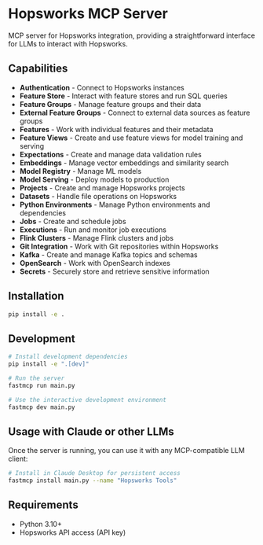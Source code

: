 # Hopsworks MCP Server

MCP server for Hopsworks integration, providing a straightforward interface for LLMs to interact with Hopsworks.

## Capabilities

- **Authentication** - Connect to Hopsworks instances
- **Feature Store** - Interact with feature stores and run SQL queries
- **Feature Groups** - Manage feature groups and their data
- **External Feature Groups** - Connect to external data sources as feature groups
- **Features** - Work with individual features and their metadata
- **Feature Views** - Create and use feature views for model training and serving
- **Expectations** - Create and manage data validation rules
- **Embeddings** - Manage vector embeddings and similarity search
- **Model Registry** - Manage ML models
- **Model Serving** - Deploy models to production
- **Projects** - Create and manage Hopsworks projects
- **Datasets** - Handle file operations on Hopsworks
- **Python Environments** - Manage Python environments and dependencies
- **Jobs** - Create and schedule jobs
- **Executions** - Run and monitor job executions
- **Flink Clusters** - Manage Flink clusters and jobs
- **Git Integration** - Work with Git repositories within Hopsworks
- **Kafka** - Create and manage Kafka topics and schemas
- **OpenSearch** - Work with OpenSearch indexes
- **Secrets** - Securely store and retrieve sensitive information

## Installation

```bash
pip install -e .
```

## Development

```bash
# Install development dependencies
pip install -e ".[dev]"

# Run the server
fastmcp run main.py

# Use the interactive development environment
fastmcp dev main.py
```

## Usage with Claude or other LLMs

Once the server is running, you can use it with any MCP-compatible LLM client:

```bash
# Install in Claude Desktop for persistent access
fastmcp install main.py --name "Hopsworks Tools"
```

## Requirements

- Python 3.10+
- Hopsworks API access (API key)
